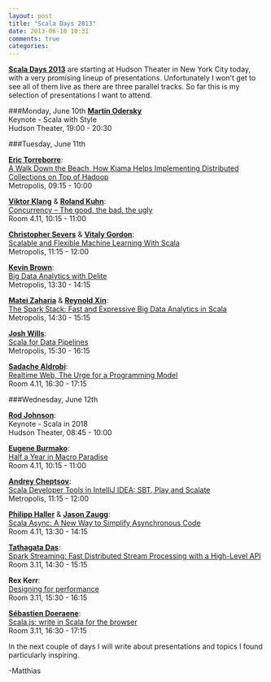 ```yaml
---
layout: post
title: "Scala Days 2013"
date: 2013-06-10 10:31
comments: true
categories: 
---
```

**[Scala Days 2013](http://scaladays.org)** are starting at Hudson Theater in New York City today, with a very promising lineup of presentations. Unfortunately I won't get to see all of them live as there are three parallel tracks. So far this is my selection of presentations I want to attend.

<!-- more -->

###Monday, June 10th
**[Martin Odersky](https://twitter.com/odersky)**   
Keynote - Scala with Style   
Hudson Theater, 19:00 - 20:30

###Tuesday, June 11th

**[Eric Torreborre](https://twitter.com/etorreborre)**:  
[A Walk Down the Beach, How Kiama Helps Implementing Distributed Collections on Top of Hadoop](http://scaladays.org/#/june-11/room3/9:15-10:00/A-Walk-Down-the-Beach%2C-How-Kiama-Helps-Implementing-Distributed-Collections-on-Top-of-Hadoop)   
Metropolis, 09:15 - 10:00

**[Viktor Klang](https://twitter.com/viktorklang)** & **[Roland Kuhn](https://twitter.com/rolandkuhn)**:  
[Concurrency – The good, the bad, the ugly](http://scaladays.org/#/june-11/room1/10:15-11:00/Concurrency-%u2013-The-good%2C-the-bad%2C-the-ugly)  
Room 4.11, 10:15 - 11:00

**[Christopher Severs](https://twitter.com/ccsevers)** & **[Vitaly Gordon](https://twitter.com/BigDataSc)**:  
[Scalable and Flexible Machine Learning With Scala](http://scaladays.org/#/june-11/room3/11:15-12:00/Scalable-and-Flexible-Machine-Learning-With-Scala)  
Metropolis, 11:15 - 12:00

**[Kevin Brown](https://twitter.com/kevin_j_brown)**:  
[Big Data Analytics with Delite](http://scaladays.org/#/june-11/room3/13:30-14:15/Big-Data-Analytics-with-Delite)  
Metropolis, 13:30 - 14:15

**[Matei Zaharia](https://twitter.com/matei_zaharia)** & **[Reynold Xin](https://twitter.com/rxin)**:  
[The Spark Stack: Fast and Expressive Big Data Analytics in Scala](http://scaladays.org/#/june-11/room3/14:30-15:15/The-Spark-Stack%3A-Fast-and-Expressive-Big-Data-Analytics-in-Scala)  
Metropolis, 14:30 - 15:15

**[Josh Wills](https://twitter.com/josh_wills)**:  
[Scala for Data Pipelines](http://scaladays.org/#/june-11/room3/15:30-16:15/Scala-for-Data-Pipelines)  
Metropolis, 15:30 - 16:15

**[Sadache Aldrobi](https://twitter.com/Sadache)**:  
[Realtime Web, The Urge for a Programming Model](http://scaladays.org/#/june-11/room1/16:30-17:15/Realtime-Web%2C-The-Urge-for-a-Programming-Model)  
Room 4.11, 16:30 - 17:15


###Wednesday, June 12th

**[Rod Johnson](https://twitter.com/springrod)**:   
Keynote - Scala in 2018  
Hudson Theater, 08:45 - 10:00

**[Eugene Burmako](https://twitter.com/xeno_by)**:  
[Half a Year in Macro Paradise](http://scaladays.org/#/june-12/room1/10:15-11:00/Half-a-Year-in-Macro-Paradise)  
Room 4.11, 10:15 - 11:00

**[Andrey Cheptsov](https://twitter.com/andrey_cheptsov)**:  
[Scala Developer Tools in IntelliJ IDEA: SBT, Play and Scalate](http://scaladays.org/#/june-12/room3/11:15-12:00/Scala-Developer-Tools-in-IntelliJ-IDEA%3A-SBT%2C-Play-and-Scalate)   
Metropolis, 11:15 - 12:00

**[Philipp Haller](https://twitter.com/philippkhaller)** & 
**[Jason Zaugg](https://twitter.com/retronym)**:   
[Scala Async: A New Way to Simplify Asynchronous Code](http://scaladays.org/#/june-12/room1/13:30-14:15/Scala-Async%3A-A-New-Way-to-Simplify-Asynchronous-Code-%28Make-the-Compiler-Do-It%21%29)  
Room 4.11, 13:30 - 14:15

**[Tathagata Das](https://twitter.com/tathadas)**:  
[Spark Streaming: Fast Distributed Stream Processing with a High-Level API](http://scaladays.org/#/june-12/room2/14:30-15:15/Spark-Streaming%3A-Fast-Distributed-Stream-Processing-with-a-High-Level-API)  
Room 3.11, 14:30 - 15:15

**Rex Kerr**:  
[Designing for performance](http://scaladays.org/#/june-12/room2/15:30-16:15/Designing-for-performance)  
Room 3.11, 15:30 - 16:15

**[Sébastien Doeraene](https://twitter.com/sjrdoeraene)**:  
[Scala.js: write in Scala for the browser](http://scaladays.org/#/june-12/room2/16:30-17:15/Scala.js%3A-write-in-Scala-for-the-browser)  
Room 3.11, 16:30 - 17:15

In the next couple of days I will write about presentations and topics I found particularly inspiring.

-Matthias
